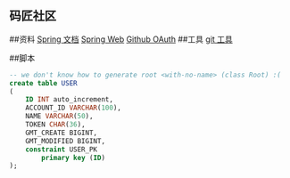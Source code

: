 ## 码匠社区

##资料
[Spring 文档](https://spring.io/guides)
[Spring Web](https://spring.io/guides/gs/serving-web-content/)
[Github OAuth](https://docs.github.com/en/free-pro-team@latest/developers/apps/creating-an-oauth-app)
##工具
[git 工具](https://git-scm.com/download)

##脚本
```sql
-- we don't know how to generate root <with-no-name> (class Root) :(
create table USER
(
	ID INT auto_increment,
	ACCOUNT_ID VARCHAR(100),
	NAME VARCHAR(50),
	TOKEN CHAR(36),
	GMT_CREATE BIGINT,
	GMT_MODIFIED BIGINT,
	constraint USER_PK
		primary key (ID)
);


```